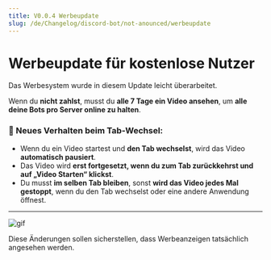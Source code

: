 ```yaml
---
title: V0.0.4 Werbeupdate
slug: /de/Changelog/discord-bot/not-anounced/werbeupdate
---
```


# Werbeupdate für kostenlose Nutzer

Das Werbesystem wurde in diesem Update leicht überarbeitet.

Wenn du **nicht zahlst**, musst du **alle 7 Tage ein Video ansehen**, um **alle deine Bots pro Server online zu halten**.

### 🚫 Neues Verhalten beim Tab-Wechsel:

- Wenn du ein Video startest und **den Tab wechselst**, wird das Video **automatisch pausiert**.
- Das Video wird **erst fortgesetzt, wenn du zum Tab zurückkehrst und auf „Video Starten“ klickst**.
- Du musst **im selben Tab bleiben**, sonst **wird das Video jedes Mal gestoppt**, wenn du den Tab wechselst oder eine andere Anwendung öffnest.

---

![gif](@site/static/img/ads.gif)

Diese Änderungen sollen sicherstellen, dass Werbeanzeigen tatsächlich angesehen werden.